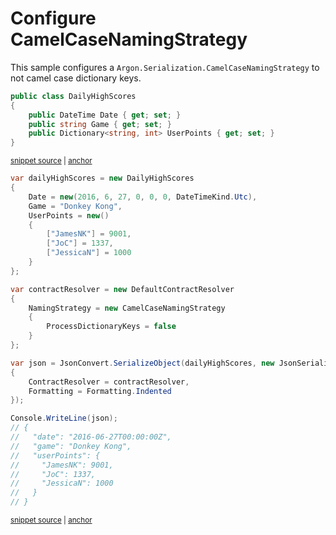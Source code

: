 # Configure CamelCaseNamingStrategy

This sample configures a `Argon.Serialization.CamelCaseNamingStrategy` to not camel case dictionary keys.

<!-- snippet: NamingStrategySkipDictionaryKeysTypes -->
<a id='snippet-namingstrategyskipdictionarykeystypes'></a>
```cs
public class DailyHighScores
{
    public DateTime Date { get; set; }
    public string Game { get; set; }
    public Dictionary<string, int> UserPoints { get; set; }
}
```
<sup><a href='/src/Tests/Documentation/Samples/Serializer/NamingStrategySkipDictionaryKeys.cs#L7-L16' title='Snippet source file'>snippet source</a> | <a href='#snippet-namingstrategyskipdictionarykeystypes' title='Start of snippet'>anchor</a></sup>
<!-- endSnippet -->

<!-- snippet: NamingStrategySkipDictionaryKeysUsage -->
<a id='snippet-namingstrategyskipdictionarykeysusage'></a>
```cs
var dailyHighScores = new DailyHighScores
{
    Date = new(2016, 6, 27, 0, 0, 0, DateTimeKind.Utc),
    Game = "Donkey Kong",
    UserPoints = new()
    {
        ["JamesNK"] = 9001,
        ["JoC"] = 1337,
        ["JessicaN"] = 1000
    }
};

var contractResolver = new DefaultContractResolver
{
    NamingStrategy = new CamelCaseNamingStrategy
    {
        ProcessDictionaryKeys = false
    }
};

var json = JsonConvert.SerializeObject(dailyHighScores, new JsonSerializerSettings
{
    ContractResolver = contractResolver,
    Formatting = Formatting.Indented
});

Console.WriteLine(json);
// {
//   "date": "2016-06-27T00:00:00Z",
//   "game": "Donkey Kong",
//   "userPoints": {
//     "JamesNK": 9001,
//     "JoC": 1337,
//     "JessicaN": 1000
//   }
// }
```
<sup><a href='/src/Tests/Documentation/Samples/Serializer/NamingStrategySkipDictionaryKeys.cs#L21-L60' title='Snippet source file'>snippet source</a> | <a href='#snippet-namingstrategyskipdictionarykeysusage' title='Start of snippet'>anchor</a></sup>
<!-- endSnippet -->

